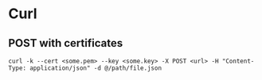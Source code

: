 # Curl

## POST with certificates
```
curl -k --cert <some.pem> --key <some.key> -X POST <url> -H "Content-Type: application/json" -d @/path/file.json
```
